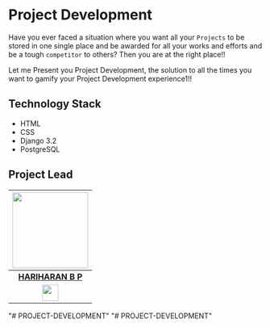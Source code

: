 # Project Development


<!-- Have you ever wanted to be awarded for the Projects that you make? Or perhaps you wanted to have all your Projects at a single place and contest with others for the top ranking on a Leaderboard? -->

Have you ever faced a situation where you want all your `Projects` to be stored in one single place and be awarded for all your works and efforts and be a tough `competitor` to others? Then you are at the right place!!

Let me Present you Project Development, the solution to all the times you want to gamify your Project Development experience1!!

## Technology Stack 

- HTML
- CSS
- Django 3.2
- PostgreSQL

## Project Lead

|                                     <a href="https://github.com/bphariharan1301"><img src="https://avatars.githubusercontent.com/u/54927781?s=460&u=667c967a1114f9a2b934734a479a11e849c9e540&v=4" width=150px height=150px /></a>                                      |
| :-----------------------------------------------------------------------------------------------------------------------------------------------------------------------------------------------------------------------------------------------------------------: |
|                                                                                      **[HARIHARAN B P](https://www.linkedin.com/in/mugunthanraju29/)**                                                                                       |
| <a href="https://www.linkedin.com/in/hariharan-b-p-5449a3196/"><img src="https://mpng.subpng.com/20180324/vhe/kisspng-linkedin-computer-icons-logo-social-networking-ser-facebook-5ab6ebfe5f5397.2333748215219374063905.jpg" width="32px" height="32px"></a> |
"# PROJECT-DEVELOPMENT" 
"# PROJECT-DEVELOPMENT" 
